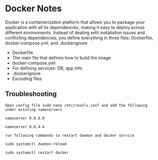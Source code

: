 # Docker Notes

Docker is a containerization platform that allows you to package your application with all its dependencies, 
making it easy to deploy across different environments. Instead of dealing with installation issues and conflicting dependencies, 
you define everything in three files: Dockerfile, docker-compose.yml, and .dockerignore
- Dockerfile
-   The main file that defines how to build the image
- docker-compose.yml
-   For defining services: DB, app info
- .dockerignore
-   Excluding files

## Troubleshooting


    Open config file sudo nano /etc/resolv.conf and add the following under existing nameservers

    nameserver 8.8.8.8

    nameserver 8.8.4.4

    run following commands to restart daemon and docker service

    sudo systemctl daemon-reload

    sudo systemctl restart docker
